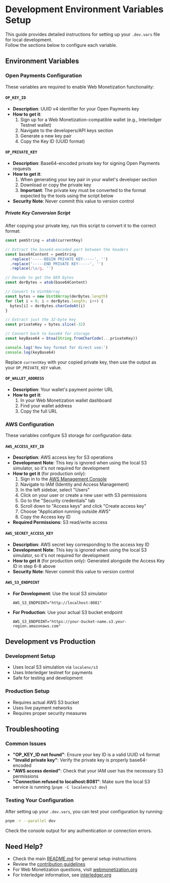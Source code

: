 # Development Environment Variables Setup

This guide provides detailed instructions for setting up your `.dev.vars` file for local development.</br>
Follow the sections below to configure each variable.

## Environment Variables

### Open Payments Configuration

These variables are required to enable Web Monetization functionality:

#### `OP_KEY_ID`

- **Description**: UUID v4 identifier for your Open Payments key
- **How to get it**:
  1. Sign up for a Web Monetization-compatible wallet (e.g., Interledger Testnet wallet)
  2. Navigate to the developers/API keys section
  3. Generate a new key pair
  4. Copy the Key ID (UUID format)

#### `OP_PRIVATE_KEY`

- **Description**: Base64-encoded private key for signing Open Payments requests
- **How to get it**:
  1. When generating your key pair in your wallet's developer section
  2. Download or copy the private key
  3. **Important**: The private key must be converted to the format expected by the tools using the script below
- **Security Note**: Never commit this value to version control

##### Private Key Conversion Script

After copying your private key, run this script to convert it to the correct format:

```javascript
const pemString = atob(currentKey)

// Extract the base64-encoded part between the headers
const base64Content = pemString
  .replace('-----BEGIN PRIVATE KEY-----', '')
  .replace('-----END PRIVATE KEY-----', '')
  .replace(/\s/g, '')

// Decode to get the DER bytes
const derBytes = atob(base64Content)

// Convert to Uint8Array
const bytes = new Uint8Array(derBytes.length)
for (let i = 0; i < derBytes.length; i++) {
  bytes[i] = derBytes.charCodeAt(i)
}

// Extract just the 32-byte key
const privateKey = bytes.slice(-32)

// Convert back to base64 for storage
const keyBase64 = btoa(String.fromCharCode(...privateKey))

console.log('New key format for direct use:')
console.log(keyBase64)
```

Replace `currentKey` with your copied private key, then use the output as your `OP_PRIVATE_KEY` value.

#### `OP_WALLET_ADDRESS`

- **Description**: Your wallet's payment pointer URL
- **How to get it**:
  1. In your Web Monetization wallet dashboard
  2. Find your wallet address
  3. Copy the full URL

### AWS Configuration

These variables configure S3 storage for configuration data:

#### `AWS_ACCESS_KEY_ID`

- **Description**: AWS access key for S3 operations
- **Development Note**: This key is ignored when using the local S3 simulator, so it's not required for development
- **How to get it** (for production only):
  1. Sign in to the [AWS Management Console](https://aws.amazon.com/console/)
  2. Navigate to IAM (Identity and Access Management)
  3. In the left sidebar, select "Users"
  4. Click on your user or create a new user with S3 permissions
  5. Go to the "Security credentials" tab
  6. Scroll down to "Access keys" and click "Create access key"
  7. Choose "Application running outside AWS"
  8. Copy the Access key ID
- **Required Permissions**: S3 read/write access

#### `AWS_SECRET_ACCESS_KEY`

- **Description**: AWS secret key corresponding to the access key ID
- **Development Note**: This key is ignored when using the local S3 simulator, so it's not required for development
- **How to get it** (for production only): Generated alongside the Access Key ID in step 6-8 above
- **Security Note**: Never commit this value to version control

#### `AWS_S3_ENDPOINT`

- **For Development**: Use the local S3 simulator
  ```
  AWS_S3_ENDPOINT="http://localhost:8081"
  ```
- **For Production**: Use your actual S3 bucket endpoint
  ```
  AWS_S3_ENDPOINT="https://your-bucket-name.s3.your-region.amazonaws.com"
  ```

## Development vs Production

### Development Setup

- Uses local S3 simulation via `localenv/s3`
- Uses Interledger testnet for payments
- Safe for testing and development

### Production Setup

- Requires actual AWS S3 bucket
- Uses live payment networks
- Requires proper security measures

## Troubleshooting

### Common Issues

- **"OP_KEY_ID not found"**: Ensure your key ID is a valid UUID v4 format
- **"Invalid private key"**: Verify the private key is properly base64-encoded
- **"AWS access denied"**: Check that your IAM user has the necessary S3 permissions
- **"Connection refused to localhost:8081"**: Make sure the local S3 service is running (`pnpm -C localenv/s3 dev`)

### Testing Your Configuration

After setting up your `.dev.vars`, you can test your configuration by running:

```sh
pnpm -r --parallel dev
```

Check the console output for any authentication or connection errors.

## Need Help?

- Check the main [README.md](./README.md) for general setup instructions
- Review the [contribution guidelines](.github/contributing.md)
- For Web Monetization questions, visit [webmonetization.org](https://webmonetization.org/)
- For Interledger information, see [interledger.org](https://interledger.org)
